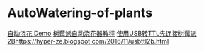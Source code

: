 # AutoWatering-of-plants


[自动浇花 Demo](https://www.bilibili.com/video/BV1p4411Y7Cu?t=0.3)
[树莓派自动浇花器教程](https://hyper-ze.blogspot.com/2017/01/blog-post.html)
[使用USB转TTL先连接树莓派2B](https://hyper-ze.blogspot.com/2016/11/usbttl2b.html)https://hyper-ze.blogspot.com/2016/11/usbttl2b.html

